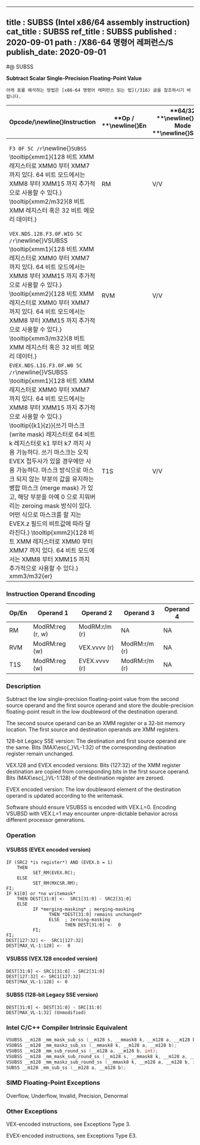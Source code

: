 ----------------------------
title : SUBSS (Intel x86/64 assembly instruction)
cat_title : SUBSS
ref_title : SUBSS
published : 2020-09-01
path : /X86-64 명령어 레퍼런스/S
publish_date: 2020-09-01
----------------------------


#@ SUBSS

**Subtract Scalar Single-Precision Floating-Point Value**

```lec-info
아래 표를 해석하는 방법은 [x86-64 명령어 레퍼런스 읽는 법](/316) 글을 참조하시기 바랍니다.
```

|**Opcode/**\newline{}**Instruction**|**Op / **\newline{}**En**|**64/32 **\newline{}**bit Mode **\newline{}**Support**|**CPUID **\newline{}**Feature **\newline{}**Flag**|**Description**|
|------------------------------------|-------------------------|------------------------------------------------------|--------------------------------------------------|---------------|
|`F3 0F 5C /r`\newline{}`SUBSS` \tooltip{xmm1}{128 비트 XMM 레지스터로 XMM0 부터 XMM7 까지 있다. 64 비트 모드에서는 XMM8 부터 XMM15 까지 추가적으로 사용할 수 있다.} \tooltip{xmm2/m32}{8 비트 XMM 레지스터 혹은 32 비트 메모리 데이터.} |RM|V/V|SSE|Subtract the low single-precision floating-point value in xmm2/m32 from xmm1 and store the result in xmm1.|
|`VEX.NDS.128.F3.0F.WIG 5C /r`\newline{}VSUBSS \tooltip{xmm1}{128 비트 XMM 레지스터로 XMM0 부터 XMM7 까지 있다. 64 비트 모드에서는 XMM8 부터 XMM15 까지 추가적으로 사용할 수 있다.} \tooltip{xmm2}{128 비트 XMM 레지스터로 XMM0 부터 XMM7 까지 있다. 64 비트 모드에서는 XMM8 부터 XMM15 까지 추가적으로 사용할 수 있다.} \tooltip{xmm3/m32}{8 비트 XMM 레지스터 혹은 32 비트 메모리 데이터.} |RVM|V/V|AVX|Subtract the low single-precision floating-point value in xmm3/m32 from xmm2 and store the result in xmm1.|
|`EVEX.NDS.LIG.F3.0F.W0 5C /r`\newline{}VSUBSS \tooltip{xmm1}{128 비트 XMM 레지스터로 XMM0 부터 XMM7 까지 있다. 64 비트 모드에서는 XMM8 부터 XMM15 까지 추가적으로 사용할 수 있다.} \tooltip{\{k1\}\{z\}}{쓰기 마스크 (write mask) 레지스터로 64 비트 k 레지스터로 k1 부터 k7 까지 사용 가능하다. 쓰기 마스크는 오직 EVEX 접두사가 있을 경우에만 사용 가능하다. 마스크 방식으로 마스크 되지 않는 부분의 값을 유지하는 병합 마스크 (merge mask) 가 있고, 해당 부분을 아예 0 으로 지워버리는 zeroing mask 방식이 있다. 어떤 식으로 마스크를 할 지는 EVEX.z 필드의 비트값에 따라 달라진다.} \tooltip{xmm2}{128 비트 XMM 레지스터로 XMM0 부터 XMM7 까지 있다. 64 비트 모드에서는 XMM8 부터 XMM15 까지 추가적으로 사용할 수 있다.} xmm3/m32{er} |T1S|V/V|AVX512F|Subtract the low single-precision floating-point value in xmm3/m32 from xmm2 and store the result in xmm1 under writemask k1.|
### Instruction Operand Encoding


|Op/En|Operand 1|Operand 2|Operand 3|Operand 4|
|-----|---------|---------|---------|---------|
|RM|ModRM:reg (r, w)|ModRM:r/m (r)|NA|NA|
|RVM|ModRM:reg (w)|VEX.vvvv (r)|ModRM:r/m (r)|NA|
|T1S|ModRM:reg (w)|EVEX.vvvv (r)|ModRM:r/m (r)|NA|
### Description


Subtract the low single-precision floating-point value from the second source operand and the first source operand and store the double-precision floating-point result in the low doubleword of the destination operand.

The second source operand can be an XMM register or a 32-bit memory location. The first source and destination operands are XMM registers. 

128-bit Legacy SSE version: The destination and first source operand are the same. Bits (MAX\esc{_}VL-1:32) of the corresponding destination register remain unchanged.

VEX.128 and EVEX encoded versions: Bits (127:32) of the XMM register destination are copied from corresponding bits in the first source operand. Bits (MAX\esc{_}VL-1:128) of the destination register are zeroed.

EVEX encoded version: The low doubleword element of the destination operand is updated according to the writemask.

Software should ensure VSUBSS is encoded with VEX.L=0. Encoding VSUBSD with VEX.L=1 may encounter unpre-dictable behavior across different processor generations.


### Operation
#### VSUBSS (EVEX encoded version)
```info-verb
IF (SRC2 *is register*) AND (EVEX.b = 1) 
    THEN
          SET_RM(EVEX.RC);
    ELSE 
          SET_RM(MXCSR.RM);
FI;
IF k1[0] or *no writemask*
    THEN DEST[31:0] <-  SRC1[31:0] - SRC2[31:0]
    ELSE 
          IF *merging-masking* ; merging-masking
                THEN *DEST[31:0] remains unchanged*
                ELSE  ; zeroing-masking
                      THEN DEST[31:0] <-  0
          FI;
FI;
DEST[127:32] <-  SRC1[127:32]
DEST[MAX_VL-1:128] <-  0
```
#### VSUBSS (VEX.128 encoded version)
```info-verb
DEST[31:0] <- SRC1[31:0] - SRC2[31:0]
DEST[127:32] <- SRC1[127:32]
DEST[MAX_VL-1:128] <- 0
```
#### SUBSS (128-bit Legacy SSE version)
```info-verb
DEST[31:0] <- DEST[31:0] - SRC[31:0]
DEST[MAX_VL-1:32] (Unmodified)
```

### Intel C/C++ Compiler Intrinsic Equivalent

```cpp
VSUBSS __m128 _mm_mask_sub_ss (__m128 s, __mmask8 k, __m128 a, __m128 b);
VSUBSS __m128 _mm_maskz_sub_ss (__mmask8 k, __m128 a, __m128 b);
VSUBSS __m128 _mm_sub_round_ss (__m128 a, __m128 b, int);
VSUBSS __m128 _mm_mask_sub_round_ss (__m128 s, __mmask8 k, __m128 a, __m128 b, int);
VSUBSS __m128 _mm_maskz_sub_round_ss (__mmask8 k, __m128 a, __m128 b, int);
SUBSS __m128 _mm_sub_ss (__m128 a, __m128 b);
```
### SIMD Floating-Point Exceptions


Overflow, Underflow, Invalid, Precision, Denormal

### Other Exceptions


VEX-encoded instructions, see Exceptions Type 3.

EVEX-encoded instructions, see Exceptions Type E3.

